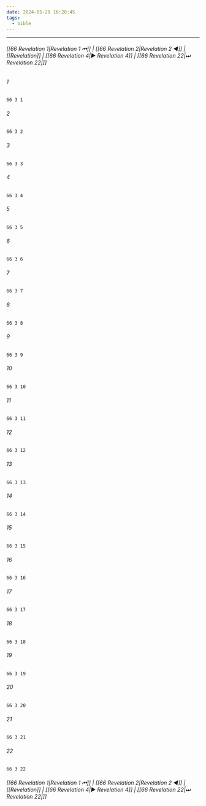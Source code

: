 ```yaml
---
date: 2024-05-29 16:28:45
tags:
  - bible
---
```

___

###### [[66 Revelation 1|Revelation 1 ⏮]] | [[66 Revelation 2|Revelation 2 ◀]] | [[Revelation]] | [[66 Revelation 4|▶ Revelation 4]] | [[66 Revelation 22|⏭ Revelation 22|]]

###### 1
``` verse
66 3 1 
```
###### 2
``` verse
66 3 2 
```
###### 3
``` verse
66 3 3 
```
###### 4
``` verse
66 3 4 
```
###### 5
``` verse
66 3 5 
```
###### 6
``` verse
66 3 6 
```
###### 7
``` verse
66 3 7 
```
###### 8
``` verse
66 3 8 
```
###### 9
``` verse
66 3 9 
```
###### 10
``` verse
66 3 10 
```
###### 11
``` verse
66 3 11 
```
###### 12
``` verse
66 3 12 
```
###### 13
``` verse
66 3 13 
```
###### 14
``` verse
66 3 14 
```
###### 15
``` verse
66 3 15 
```
###### 16
``` verse
66 3 16 
```
###### 17
``` verse
66 3 17 
```
###### 18
``` verse
66 3 18 
```
###### 19
``` verse
66 3 19 
```
###### 20
``` verse
66 3 20 
```
###### 21
``` verse
66 3 21 
```
###### 22
``` verse
66 3 22 
```

###### [[66 Revelation 1|Revelation 1 ⏮]] | [[66 Revelation 2|Revelation 2 ◀]] | [[Revelation]] | [[66 Revelation 4|▶ Revelation 4]] | [[66 Revelation 22|⏭ Revelation 22|]]

